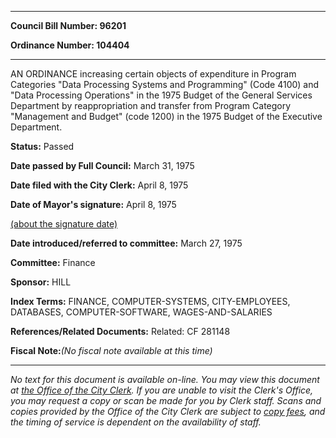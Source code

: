 

********

**Council Bill Number: 96201**
   
**Ordinance Number: 104404**
********

 AN ORDINANCE increasing certain objects of expenditure in Program Categories "Data Processing Systems and Programming" (Code 4100) and "Data Processing Operations" in the 1975 Budget of the General Services Department by reappropriation and transfer from Program Category "Management and Budget" (code 1200) in the 1975 Budget of the Executive Department.

**Status:** Passed
   
**Date passed by Full Council:** March 31, 1975
   
**Date filed with the City Clerk:** April 8, 1975
   
**Date of Mayor's signature:** April 8, 1975
   
[(about the signature date)](/~public/approvaldate.htm)
   
   
   
**Date introduced/referred to committee:** March 27, 1975
   
**Committee:** Finance
   
**Sponsor:** HILL
   
   
**Index Terms:** FINANCE, COMPUTER-SYSTEMS, CITY-EMPLOYEES, DATABASES, COMPUTER-SOFTWARE, WAGES-AND-SALARIES

**References/Related Documents:** Related: CF 281148

**Fiscal Note:**_(No fiscal note available at this time)_
********

_No text for this document is available on-line. You may view this document at [the Office of the City Clerk](http://www.seattle.gov/leg/clerk/contactUs.htm). If you are unable to visit the Clerk's Office, you may request a copy or scan be made for you by Clerk staff. Scans and copies provided by the Office of the City Clerk are subject to [copy fees](http://clerk.seattle.gov/~public/clerkfees.htm), and the timing of service is dependent on the availability of staff._

